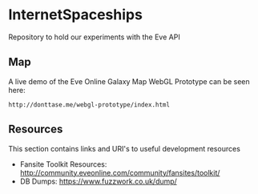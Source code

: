 # InternetSpaceships
Repository to hold our experiments with the Eve API

## Map
A live demo of the Eve Online Galaxy Map WebGL Prototype can be seen here:

    http://donttase.me/webgl-prototype/index.html

## Resources
This section contains links and URI's to useful development resources

- Fansite Toolkit Resources: http://community.eveonline.com/community/fansites/toolkit/
- DB Dumps: https://www.fuzzwork.co.uk/dump/
